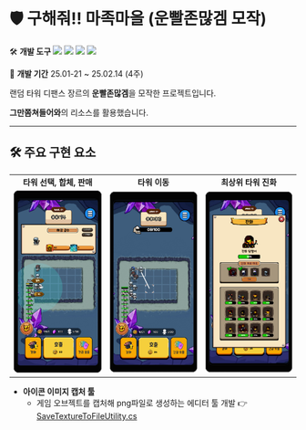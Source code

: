 # 🛡️ 구해줘!! 마족마을 (운빨존많겜 모작)


🛠️ **개발 도구**
<img src="https://img.shields.io/badge/C%23-80247B?style=flat-square&logo=csharp&logoColor=white"/> <img src="https://img.shields.io/badge/Unity-000000?style=flat-square&logo=unity&logoColor=white"/> <img src="https://img.shields.io/badge/Dotween-005E9D?style=flat-square&logo=dotween&logoColor=white"/> <img src="https://img.shields.io/badge/EasyTutorial-005E9D?style=flat-square&logo=easytutorial&logoColor=white"/>

📅 **개발 기간**
25.01-21 ~ 25.02.14 (4주)

랜덤 타워 디팬스 장르의 **운빨존많겜**을 모작한 프로젝트입니다.

**그만쫌쳐들어와**의 리소스를 활용했습니다.

---

## 🛠️ 주요 구현 요소
<table>
  <tr>
    <td align="center"><strong>타워 선택, 합체, 판매</strong></td>
    <td align="center"><strong>타워 이동</strong></td>
    <td align="center"><strong>최상위 타워 진화</strong></td>
  </tr>
  <tr>
    <td><img src="./Screenshot/TowerInfo.jpg" width="250"/></td>
    <td><img src="./Screenshot/TowerMove.jpg" width="250"/></td>
    <td><img src="./Screenshot/TowerFusion.jpg" width="250"/></td>
  </tr>
</table>

- **아이콘 이미지 캡처 툴**
  - 게임 오브젝트를 캡처해 png파일로 생성하는 에디터 툴 개발 👉 [SaveTextureToFileUtility.cs](https://github.com/KALI-UM/Unity-MiniTeam9/blob/main/Assets/Scripts/SaveTextureToFileUtility.cs)
  

